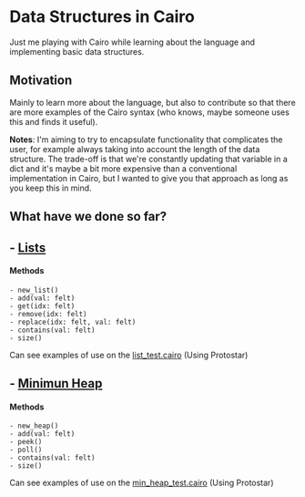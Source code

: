 # Data Structures in Cairo
Just me playing with Cairo while learning about the language and implementing basic data structures.

## Motivation
Mainly to learn more about the language, but also to contribute so that there are more examples of the Cairo syntax (who knows, maybe someone uses this and finds it useful).

**Notes**: 
I'm aiming to try to encapsulate functionality that complicates the user, for example always taking into account the length of the data structure. The trade-off is that we're constantly updating that variable in a dict and it's maybe a bit more expensive than a conventional implementation in Cairo, but I wanted to give you that approach as long as you keep this in mind.

## What have we done so far?
## - [Lists](https://github.com/sdgalvan/data-structures-cairo/blob/master/src/list.cairo) 

#### Methods
```
- new_list()
- add(val: felt)
- get(idx: felt)
- remove(idx: felt)
- replace(idx: felt, val: felt)
- contains(val: felt)
- size()
```

Can see examples of use on the [list_test.cairo](https://github.com/sdgalvan/data-structures-cairo/blob/master/tests/list_test.cairo) (Using Protostar)

## - [Minimun Heap](https://github.com/sdgalvan/data-structures-cairo/blob/master/src/min_heap.cairo) 

#### Methods
```
- new_heap()
- add(val: felt)
- peek()
- poll()
- contains(val: felt)
- size()
```

Can see examples of use on the [min_heap_test.cairo](https://github.com/sdgalvan/data-structures-cairo/blob/master/tests/min_heap_test.cairo) (Using Protostar)
